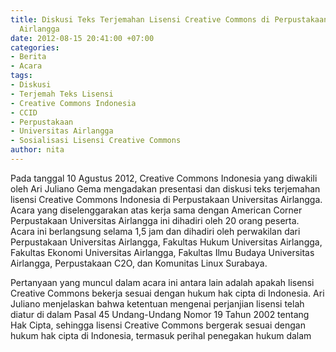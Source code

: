 ```yaml
---
title: Diskusi Teks Terjemahan Lisensi Creative Commons di Perpustakaan Universitas
  Airlangga
date: 2012-08-15 20:41:00 +07:00
categories:
- Berita
- Acara
tags:
- Diskusi
- Terjemah Teks Lisensi
- Creative Commons Indonesia
- CCID
- Perpustakaan
- Universitas Airlangga
- Sosialisasi Lisensi Creative Commons
author: nita
---
```


Pada tanggal 10 Agustus 2012, Creative Commons Indonesia yang diwakili oleh Ari Juliano Gema mengadakan presentasi dan diskusi teks terjemahan lisensi Creative Commons Indonesia di Perpustakaan Universitas Airlangga. Acara yang diselenggarakan atas kerja sama dengan American Corner Perpustakaan Universitas Airlangga ini dihadiri oleh 20 orang peserta. Acara ini berlangsung selama 1,5 jam dan dihadiri oleh perwakilan dari Perpustakaan Universitas Airlangga, Fakultas Hukum Universitas Airlangga, Fakultas Ekonomi Universitas Airlangga, Fakultas Ilmu Budaya Universitas Airlangga, Perpustakaan C2O, dan Komunitas Linux Surabaya.

Pertanyaan yang muncul dalam acara ini antara lain adalah apakah lisensi Creative Commons bekerja sesuai dengan hukum hak cipta di Indonesia. Ari Juliano menjelaskan bahwa ketentuan mengenai perjanjian lisensi telah diatur di dalam Pasal 45 Undang-Undang Nomor 19 Tahun 2002 tentang Hak Cipta, sehingga lisensi Creative Commons bergerak sesuai dengan hukum hak cipta di Indonesia, termasuk perihal penegakan hukum dalam
